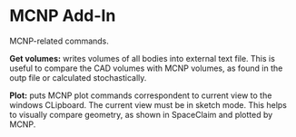 # MCNP Add-In
MCNP-related commands.

__Get volumes:__ writes volumes of all bodies into external text file. This is useful to compare the CAD volumes with MCNP volumes, as found in the outp file or calculated stochastically.

__Plot:__ puts MCNP plot commands correspondent to current view to the windows CLipboard. The current view must be in sketch mode. This helps to visually compare geometry, as shown in SpaceClaim and plotted by MCNP.
